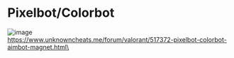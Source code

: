 # Pixelbot/Colorbot
![image](https://user-images.githubusercontent.com/32984127/194915325-7b99d13e-aa4b-4f27-999a-4e606695220d.png)\
https://www.unknowncheats.me/forum/valorant/517372-pixelbot-colorbot-aimbot-magnet.html\
